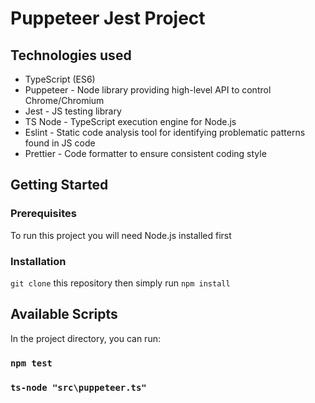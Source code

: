 # Puppeteer Jest Project

## Technologies used

* TypeScript (ES6)
* Puppeteer - Node library providing high-level API to control Chrome/Chromium 
* Jest - JS testing library
* TS Node - TypeScript execution engine for Node.js
* Eslint - Static code analysis tool for identifying problematic patterns found in JS code
* Prettier - Code formatter to ensure consistent coding style

## Getting Started
### Prerequisites

To run this project you will need Node.js installed first

### Installation

``` git clone ``` this repository then simply run ``` npm install ```

## Available Scripts

In the project directory, you can run:

### `npm test`
### `ts-node "src\puppeteer.ts"`
